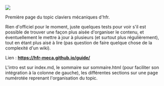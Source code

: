 ![](https://reho.st/self/0e1b275d1f992e67fdbf480469276983767b1359.jpg)

Première page du topic claviers mécaniques d'hfr.

Rien d'officiel pour le moment, juste quelques tests pour voir s'il est possible de trouver une façon plus aisée d'organiser le contenu, et éventuellement le mettre à jour à plusieurs (et surtout plus régulièrement), tout en étant plus aisé à lire (pas question de faire quelque chose de la complexité d'un wiki).

Lien : **https://hfr-meca.github.io/guide/**

L'intro est sur index.md, le sommaire sur sommaire.html (pour faciliter son intégration à la colonne de gauche), les différentes sections sur une page numérotée reprenant l'organisation du topic.

